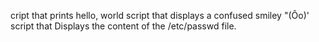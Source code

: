 cript that prints hello, world
script that displays a confused smiley "(Ôo)'
script that Displays the content of the /etc/passwd file.
